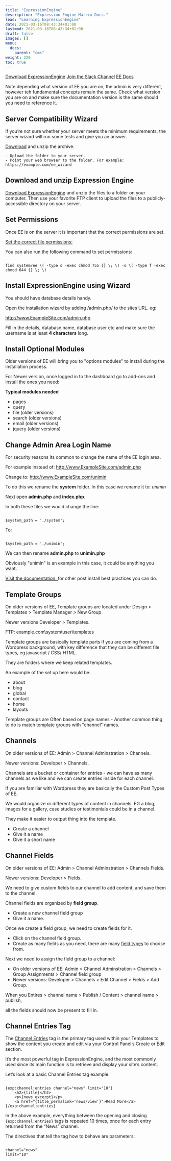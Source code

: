 ```yaml
---
title: "ExpressionEngine"
description: "Expression Engine Matrix Docs."
lead: "Learning ExpressionEngine"
date: 2021-03-16T08:43:34+01:00
lastmod: 2021-03-16T08:43:34+01:00
draft: false
images: []
menu:
  docs:
    parent: "cms"
weight: 220
toc: true
---
```


[Download ExpressionEngine](https://expressionengine.com/#ee6-download)
[Join the Slack Channel](https://expressionengine.com//blog/join-us-in-slack)
[EE Docs](https://docs.expressionengine.com/)

Note depending what version of EE you are on, the admin is very different, however teh fundamental concepts remain the same. Check what version you are on and make sure the documentation version is the same should you need to reference it. 

## Server Compatibility Wizard

If you’re not sure whether your server meets the minimum requirements, the server wizard will run some tests and give you an answer.

[Download](https://expressionengine.com/asset/file/ee_server_wizard.zip)  and unzip the archive.

    - Upload the folder to your server.
    - Point your web browser to the folder. For example: https://example.com/ee_wizard

## Download and unzip Expression Engine

[Download ExpressionEngine](https://expressionengine.com/#ee6-download) and unzip the files to a folder on your computer. Then use your favorite FTP client to upload the files to a publicly-accessible directory on your server.

## Set Permissions

Once EE is on the server it is important that the correct permissions are set. 

[Set the correct file permissions: ](https://docs.expressionengine.com/latest/installation/installation.html#3-set-file-permissions)

You can also run the following command to set permissions:

```

find system/ee \( -type d -exec chmod 755 {} \; \) -o \( -type f -exec chmod 644 {} \; \)

```

## Install ExpressionEngine using Wizard

You should have database details handy.

Open the installation wizard by adding /admin.php/ to the sites URL. eg:

http://www.ExampleSite.com/admin.php

Fill in the details, database name, database user etc and make sure the username is at least **4 characters** long.


## Install Optional Modules

Older versions of EE will bring you to "options modules" to install during the installation process. 

For Newer version, once logged in to the dashboard go to add-ons and install the ones you need:

**Typical modules needed**

- pages
- query
- file (older versions)
- search (older versions)
- email (older versions)
- jquery (older versions)


## Change Admin Area Login Name

For security reasons its common to change the name of the EE login area.

For example instead of:
http://www.ExampleSite.com/admin.php

Change to:
http://www.ExampleSite.com/unimin

To do this we rename the **system** folder. In this case we rename it to: *unimin*

Next open **admin.php** and **index.php**.

In both these files we would change the line:

```

$system_path = './system';

```

To:

```

$system_path = './unimin';

```

We can then rename **admin.php** to **unimin.php**

Obviously "unimin" is an example in this case, it could be anything you want.

[Visit the documentation: ](https://docs.expressionengine.com/latest/installation/best-practices.html) for other post install best practices you can do.


## Template Groups

On older versions of EE, Template groups are located under Design > Templates > Template Manager > New Group

Newer versions Developer > Templates.

FTP: example.com\system\user\templates

Template groups are basically template parts if you are coming from a Wordpress background, with key difference that they can be different file types, eg javascript / CSS/ HTML.

They are folders where we keep related templates. 

An example of the set up here would be:

- about
- blog
- global
- contact
- home
- layouts


Template groups are Often based on page names - Another common thing to do is match template groups with "channel" names.


## Channels

On older versions of EE: Admin > Channel Adminstration > Channels.

Newer versions: Developer > Channels.

Channels are a bucket or container for entries - we can have as many channels as we like and we can create entries inside for each channel.

If you are familiar with Wordpress they are basically the Custom Post Types of EE.

We would organize or different types of content in channels. EG a blog, images for a gallery, case studies or testimonials could be in a channel.

They make it easier to output thing into the template.

- Create a channel
- Give it a name
- Give it a short name


## Channel Fields

On older versions of EE: Admin > Channel Adminstration > Channels Fields.

Newer versions: Developer > Fields.

We need to give custom fields to our channel to add content, and save them to the channel.

Channel fields are organized by **field group**.

- Create a new channel field group
- Give it a name.

Once we create a field group, we need to create fields for it.

- Click on the channel field group.
- Create as many fields as you need, there are many [field types](https://docs.expressionengine.com/latest/fieldtypes/overview.html) to choose from.

Next we need to assign the field group to a channel:

- On older versions of EE: Admin > Channel Adminstration > Channels > Group Assignments > Channel field group
- Newer versions: Developer > Channels > Edit Channel > Fields > Add Group.

When you Entires > channel name > Publish / Content > channel name > publish,

all the fields should now be present to fill in.

## Channel Entries Tag

The [Channel Entries](https://docs.expressionengine.com/latest/channels/entries.html) tag is the primary tag used within your Templates to show the content you create and edit via your Control Panel’s Create or Edit section. 

It’s the most powerful tag in ExpressionEngine, and the most commonly used since its main function is to retrieve and display your site’s content.

Let’s look at a basic Channel Entries tag example:

```

{exp:channel:entries channel="news" limit="10"}
    <h2>{title}</h2>
    <p>{news_excerpt}</p>
    <a href="{title_permalink='news/view'}">Read More</a>
{/exp:channel:entries}

```
In the above example, everything between the opening and closing ```{exp:channel:entries}``` tags is repeated 10 times, once for each entry returned from the “News” channel.

The directives that tell the tag how to behave are parameters:

```

channel="news"
limit="10"

```